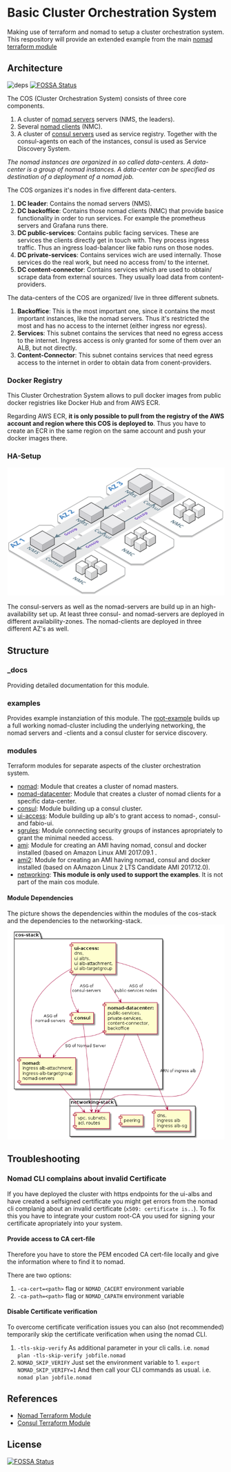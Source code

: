 # Basic Cluster Orchestration System

Making use of terraform and nomad to setup a cluster orchestration system.
This respository will provide an extended example from the main [nomad terraform module](https://github.com/hashicorp/terraform-aws-nomad/tree/master/examples/nomad-consul-separate-cluster)

## Architecture

![deps](_docs/Cluster_Orchestration_System_Stack.png)
[![FOSSA Status](https://app.fossa.io/api/projects/git%2Bgithub.com%2FMatthiasScholz%2Fcos.svg?type=shield)](https://app.fossa.io/projects/git%2Bgithub.com%2FMatthiasScholz%2Fcos?ref=badge_shield)

The COS (Cluster Orchestration System) consists of three core components.

1. A cluster of [nomad servers](modules/nomad) servers (NMS, the leaders).
2. Several [nomad clients](modules/nomad-datacenter) (NMC).
3. A cluster of [consul servers](modules/consul) used as service registry. Together with the consul-agents on each of the instances, consul is used as Service Discovery System.

*The nomad instances are organized in so called data-centers. A data-center is a group of nomad instances. A data-center can be specified as destination of a deployment of a nomad job.*

The COS organizes it's nodes in five different data-centers.

1. **DC leader**: Contains the nomad servers (NMS).
2. **DC backoffice**: Contains those nomad clients (NMC) that provide basice functionality in order to run services. For example the prometheus servers and Grafana runs there.
3. **DC public-services**: Contains public facing services. These are services the clients directly get in touch with. They process ingress traffic. Thus an ingress load-balancer like fabio runs on those nodes.
4. **DC private-services**: Contains services wich are used internally. Those services do the real work, but need no access from/ to the internet.
5. **DC content-connector**: Contains services which are used to obtain/ scrape data from external sources. They usually load data from content-providers.

The data-centers of the COS are organized/ live in three different subnets.

1. **Backoffice**: This is the most important one, since it contains the most important instances, like the nomad servers. Thus it's restricted the most and has no access to the internet (either ingress nor egress).
2. **Services**: This subnet contains the services that need no egress access to the internet. Ingress access is only granted for some of them over an ALB, but not directly.
3. **Content-Connector**: This subnet contains services that need egress access to the internet in order to obtain data from conent-providers.

### Docker Registry

This Cluster Orchestration System allows to pull docker images from public docker registries like Docker Hub and from AWS ECR.

Regarding AWS ECR, **it is only possible to pull from the registry of the AWS account and region where this COS is deployed to**. Thus you have to create an ECR in the same region on the same account and push your docker images there.

### HA-Setup

![deps](_docs/Cluster_Orchestration_System_HA.png)

The consul-servers as well as the nomad-servers are build up in an high-availability set up. At least three consul- and nomad-servers are deployed in different availability-zones. The nomad-clients are deployed in three different AZ's as well.

## Structure

### _docs

Providing detailed documentation for this module.

### examples

Provides example instanziation of this module.
The [root-example](examples/root-example) builds up a full working nomad-cluster including the underlying networking, the nomad servers and -clients and a consul cluster for service discovery.

### modules

Terraform modules for separate aspects of the cluster orchestration system.

* [nomad](modules/nomad): Module that creates a cluster of nomad masters.
* [nomad-datacenter](modules/nomad-datacenter): Module that creates a cluster of nomad clients for a specific data-center.
* [consul](modules/consul): Module building up a consul cluster.
* [ui-access](modules/ui-access): Module building up alb's to grant access to nomad-, consul- and fabio-ui.
* [sgrules](modules/sgrules): Module connecting security groups of instances apropriately to grant the minimal needed access.
* [ami](modules/ami): Module for creating an AMI having nomad, consul and docker installed (based on Amazon Linux AMI 2017.09.1 .
* [ami2](modules/ami2): Module for creating an AMI having nomad, consul and docker installed (based on AAmazon Linux 2 LTS Candidate AMI 2017.12.0).
* [networking](modules/networking): **This module is only used to support the examples**. It is not part of the main cos module.

#### Module Dependencies

The picture shows the dependencies within the modules of the cos-stack and the dependencies to the networking-stack.
![deps](_docs/module-dependencies.png)

## Troubleshooting

### Nomad CLI complains about invalid Certificate

If you have deployed the cluster with https endpoints for the ui-albs and have created a selfsigned certificate you might get errors from the nomad cli complanig about an invalid certificate (`x509: certificate is..`). To fix this you have to integrate your custom root-CA you used for signing your certificate apropriately into your system.

#### Provide access to CA cert-file

Therefore you have to store the PEM encoded CA cert-file locally and give the information where to find it to nomad.

There are two options:
1. `-ca-cert=<path>` flag or `NOMAD_CACERT` environment variable
2. `-ca-path=<path>` flag or `NOMAD_CAPATH` environment variable

#### Disable Certificate verification

To overcome certificate verification issues you can also (not recommended) temporarily skip the certificate verification when using the nomad CLI.
1. `-tls-skip-verify`
   As additional parameter in your cli calls.
   i.e. `nomad plan -tls-skip-verify jobfile.nomad`
2. `NOMAD_SKIP_VERIFY`
   Just set the environment variable to 1.
   `export NOMAD_SKIP_VERIFY=1`
   And then call your CLI commands as usual.
   i.e. `nomad plan jobfile.nomad`

## References

* [Nomad Terraform Module](https://github.com/hashicorp/terraform-aws-nomad)
* [Consul Terraform Module](https://github.com/hashicorp/terraform-aws-consul)


## License
[![FOSSA Status](https://app.fossa.io/api/projects/git%2Bgithub.com%2FMatthiasScholz%2Fcos.svg?type=large)](https://app.fossa.io/projects/git%2Bgithub.com%2FMatthiasScholz%2Fcos?ref=badge_large)